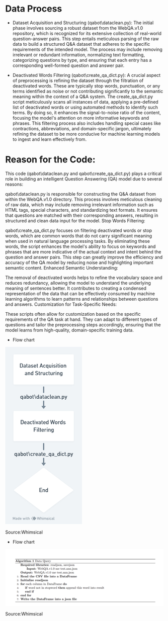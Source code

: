 # Data Process
- Dataset Acquisition and Structuring (qabot\dataclean.py): The initial phase involves sourcing a robust dataset from the WebQA.v1.0 repository, which is recognized for its extensive collection of real-world question-answer pairs. This step entails meticulous parsing of the raw data to build a structured Q&A dataset that adheres to the specific requirements of the intended model. The process may include removing irrelevant or redundant information, normalizing text formatting, categorizing questions by type, and ensuring that each entry has a corresponding well-formed question and answer pair.

- Deactivated Words Filtering (qabot\create_qa_dict.py): A crucial aspect of preprocessing is refining the dataset through the filtration of deactivated words. These are typically stop words, punctuation, or any terms identified as noise or not contributing significantly to the semantic meaning within the context of a Q&A system. The create_qa_dict.py script meticulously scans all instances of data, applying a pre-defined list of deactivated words or using automated methods to identify such terms. By doing so, it enhances the signal-to-noise ratio of the content, focusing the model's attention on more informative keywords and phrases. This filtering process also includes handling special cases like contractions, abbreviations, and domain-specific jargon, ultimately refining the dataset to be more conducive for machine learning models to ingest and learn effectively from.
# Reason for the Code:
This code (qabot\dataclean.py and qabot\create_qa_dict.py) plays a critical role in building an intelligent Question Answering (QA) model due to several reasons:

qabot\dataclean.py is responsible for constructing the Q&A dataset from within the WebQA.v1.0 directory. This process involves meticulous cleaning of raw data, which may include removing irrelevant information such as HTML tags, special characters, and standardizing text formats. It ensures that questions are matched with their corresponding answers, resulting in structured and clean data input for the model.
Stop Words Filtering:

qabot\create_qa_dict.py focuses on filtering deactivated words or stop words, which are common words that do not carry significant meaning when used in natural language processing tasks. By eliminating these words, the script enhances the model's ability to focus on keywords and phrases that are more indicative of the actual context and intent behind the question and answer pairs. This step can greatly improve the efficiency and accuracy of the QA model by reducing noise and highlighting important semantic content.
Enhanced Semantic Understanding:

The removal of deactivated words helps to refine the vocabulary space and reduces redundancy, allowing the model to understand the underlying meaning of sentences better. It contributes to creating a condensed representation of the data that can be effectively consumed by machine learning algorithms to learn patterns and relationships between questions and answers.
Customization for Task-Specific Needs:

These scripts often allow for customization based on the specific requirements of the QA task at hand. They can adapt to different types of questions and tailor the preprocessing steps accordingly, ensuring that the model learns from high-quality, domain-specific training data.

- Flow chart

<img src="data_process.png" alt="Flow chart">

Source:Whimsical
- Flow chart

<img src="dataP.png" alt="Flow chart">

Source:Whimsical
